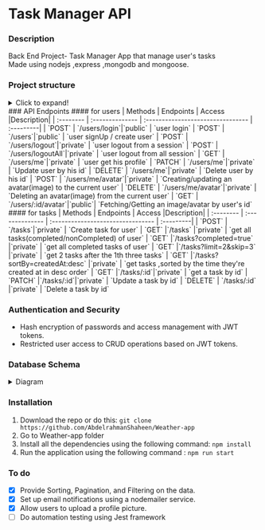 # Task Manager API

### Description

Back End Project- Task Manager App that manage user's tasks \
Made using nodejs ,express ,mongodb and mongoose.

### Project structure

<details>
<summary>Click to expand!</summary>
```bash
## Project Structure
    .
    ¦   package.json
    +---src
        +-- index.js
        ¦
        +---db
        ¦   +-- mongoose.js
        ¦
        +---middleware
        ¦   +-- uauth.js
        ¦
        +---models
        ¦   +-- task.js
        ¦   +-- user.js
        ¦
        +---routers
            +--  task.js
            +--  user.js
```
</details>
### API Endpoints 
#### for users
| Methods   | Endpoints       | Access                            |Description|
| :-------- | :-------------- | :-------------------------------- | :---------|
| `POST`      | `/users/login`|`public`       | `user login`
| `POST`      | `/users`|`public`       | `user signUp / create user`
| `POST`      | `/users/logout`|`private`       | `user logout from a session`
| `POST`      | `/users/logoutAll`|`private`       | `user logout from all session`
| `GET`      | `/users/me`|`private`       | `user get his profile`
| `PATCH`      | `/users/me`|`private`       | `Update user by his id`
| `DELETE`      | `/users/me`|`private`       | `Delete user by his id`
| `POST`      | `/users/me/avatar`|`private`       | `Creating/updating an avatar(image) to the current user`
| `DELETE`      | `/users/me/avatar`|`private`       | `Deleting an avatar(image) from the current user`
| `GET`      | `/users/:id/avatar`|`public`| `Fetching/Getting an image/avatar by user's id`
#### for tasks
| Methods   | Endpoints       | Access                            |Description|
| :-------- | :-------------- | :-------------------------------- | :---------|
| `POST`      | `/tasks`|`private`       | `Create task for user`
| `GET`       |`/tasks` |`private` | `get all tasks(completed/nonCompleted) of user`
| `GET`       |`/tasks?completed=true` |`private` | `get all completed tasks of user`
| `GET`       |`/tasks?limit=2&skip=3` |`private` | `get 2 tasks after the 1th three tasks`
| `GET`       |`/tasks?sortBy=createdAt:desc` |`private` | `get tasks ,sorted by the time they're created at in desc order`
| `GET`       |`/tasks/:id`|`private`    | `get a task by id`
| `PATCH`     |`/tasks/:id`|`private`       | `Update a task by id`
| `DELETE`    | `/tasks/:id`   |`private`       | `Delete a task by id`

### Authentication and Security

- Hash encryption of passwords and access management with JWT tokens.
- Restricted user access to CRUD operations based on JWT tokens.

### Database Schema

<details>
<summary>Diagram</summary>
![Untitled Diagram drawio (3)](https://user-images.githubusercontent.com/77184432/206690286-ef2c2246-0746-4390-8311-b93a2ad345bc.png)
</details>

### Installation

1. Download the repo or do this: `git clone https://github.com/AbdelrahmanShaheen/Weather-app`
2. Go to Weather-app folder
3. Install all the dependencies using the following command: `npm install`
4. Run the application using the following command : `npm run start`

### To do

- [x] Provide Sorting, Pagination, and Filtering on the data.
- [x] Set up email notifications using a nodemailer service.
- [x] Allow users to upload a profile picture.
- [ ] Do automation testing using Jest framework

